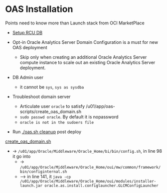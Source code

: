 # OAS Installation
Points need to know more than Launch stack from OCI MarketPlace
- [Setup RCU DB](https://github.com/davidkhala/oracle-PaaS-collection/blob/main/analytic/OAS/RCU.md#setup-on-oci)
-  Opt-in Oracle Analytics Server Domain Configuration is a must for new OAS deployment
    - Skip only when creating an additional Oracle Analytics Server compute instance to scale out an existing Oracle Analytics Server deployment.
- DB Admin user
    - it cannot be `sys`, `sys as sysdba`
- Troubleshoot domain server
    - Articulate user `oracle` to satisfy /u01/app/oas-scripts/create_oas_domain.sh
    - `sudo passwd oracle`. By default it is nopassword
    - `oracle is not in the sudoers file`
        
- Run [./oas.sh cleanup](https://github.com/davidkhala/oracle-PaaS-collection/blob/main/analytic/OAS/oas.sh) post deploy 


[create_oas_domain.sh](https://github.com/davidkhala/oci-oracle-analytics-server/blob/master/terraform/computeinstance/templates/create_oas_domain.sh#L&)
- -> `/u01/app/Oracle/Middleware/Oracle_Home/bi/bin/config.sh`, in line 98 it go into
  - -> `/u01/app/Oracle/Middleware/Oracle_Home/oui/mw/common/framework/bin/configinternal.sh`
  -  --> in line 141, it `java -cp /u01/app/Oracle/Middleware/Oracle_Home/oui/modules/installer-launch.jar oracle.as.install.configlauncher.GLCMConfigLauncher`

